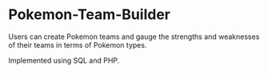 # Pokemon-Team-Builder

Users can create Pokemon teams and gauge the strengths and weaknesses of their teams in terms of Pokemon types.

Implemented using SQL and PHP.
